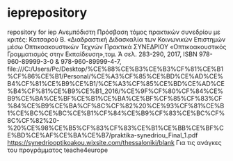 # ieprepository
repository for iep 
Ανεμπόδιστη Πρόσβαση 
τόμος πρακτικών συνεδρίου με κριτές: Κατσαρού Β. «Διαδραστική Διδασκαλία των Κοινωνικών Επιστημών μέσω Οπτικοακουστικών Τεχνών Πρακτικά ΣΥΝΕΔΡΙΟΥ «Οπτικοακουστικός Γραμματισμός στην Εκπαίδευση»,τομ. Ά σελ. 283-290, 2017,  ISBN 978-960-89999-3-0 & 978-960-89999-4-7, 
file:///C:/Users/Pc/Desktop/%CE%88%CE%B3%CE%B3%CF%81%CE%B1%CF%86%CE%B1/Personal/%CE%A3%CF%85%CE%BD%CE%AD%CE%B4%CF%81%CE%B9%CE%B1/%CE%A3%CF%85%CE%BD%CE%AD%CE%B4%CF%81%CE%B9%CE%B1_2016/%CE%9F%CF%80%CF%84%CE%B9%CE%BA%CE%BF%CE%B1%CE%BA%CE%BF%CF%85%CF%83%CF%84%CE%B9%CE%BA%CF%8C%CF%82%20%CE%93%CF%81%CE%B1%CE%BC%CE%BC%CE%B1%CF%84%CE%B9%CF%83%CE%BC%CF%8C%CF%82%20-%20%CE%98%CE%B5%CF%83%CF%83%CE%B1%CE%BB%CE%BF%CE%BD%CE%AF%CE%BA%CE%B7/praktika-synedriou_Final_1.pdf
https://synedriooptikoakou.wixsite.com/thessaloniki/blank
Για τις ανάγκες του προγράμματος teache4europe 
